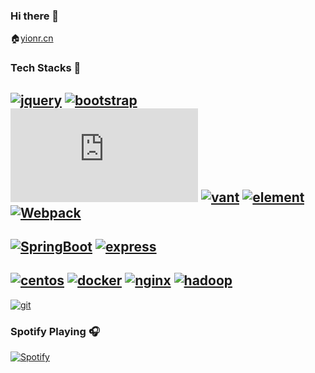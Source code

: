 ### Hi there 👋
🏠[yionr.cn](https://yionr.cn)

### Tech Stacks 🐾
[![jquery](https://img.shields.io/badge/jquery-85E4FF?style=flat-square&logo=jquery)]()
[![bootstrap](https://img.shields.io/badge/bootstrap-85E4FF?style=flat-square&logo=bootstrap)]()
[![Vue.js](https://img.shields.io/badge/Vue.js(2|3)-85E4FF?style=flat-square&logo=vue.js)]()
[![vant](https://img.shields.io/badge/vant-85E4FF?style=flat-square)]()
[![element](https://img.shields.io/badge/element-85E4FF?style=flat-square)]()
[![Webpack](https://img.shields.io/badge/Webpack-FFE9AB?style=flat-square&logo=webpack)]()
---
[![SpringBoot](https://img.shields.io/badge/springBoot-FF4340?style=flat-square&logo=SpringBoot)]()
[![express](https://img.shields.io/badge/express-FF996E?style=flat-square&logo=express)]()
---
[![centos](https://img.shields.io/badge/centos-0099FF?style=flat-square&logo=centos)]()
[![docker](https://img.shields.io/badge/docker-FFF7AB?style=flat-square&logo=docker)]()
[![nginx](https://img.shields.io/badge/nginx-A8FFEE?style=flat-square&logo=nginx)]()
[![hadoop](https://img.shields.io/badge/hadoop-FFE0D4?style=flat-square&logo=Apache-Hadoop)]()
---
[![git](https://img.shields.io/badge/git-8C98FF?style=flat-square&logo=git)]()

### Spotify Playing 🎧

[![Spotify](https://novatorem-yionr.vercel.app/api/spotify)](https://open.spotify.com/user/yionr)
